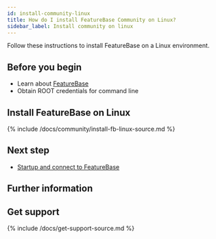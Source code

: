 ```yaml
---
id: install-community-linux
title: How do I install FeatureBase Community on Linux?
sidebar_label: Install community on linux
---
```


Follow these instructions to install FeatureBase on a Linux environment.

## Before you begin

* Learn about [FeatureBase](/index.html)
* Obtain ROOT credentials for command line

## Install FeatureBase on Linux

{% include /docs/community/install-fb-linux-source.md %}

## Next step

* [Startup and connect to FeatureBase](/startup-connect-fb-local)

## Further information



## Get support

{% include /docs/get-support-source.md %}
